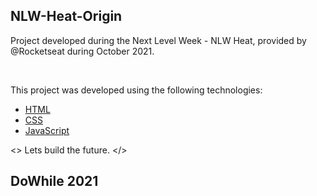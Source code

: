 ## NLW-Heat-Origin
Project developed during the Next Level Week - NLW Heat, provided by @Rocketseat during October 2021.

<br>

This project was developed using the following technologies:

- [HTML](https://www.w3schools.com/html/default.asp)
- [CSS](https://www.w3schools.com/css/default.asp)
- [JavaScript](https://www.w3schools.com/js/default.asp)

<> Lets build the future. </>

## DoWhile 2021
